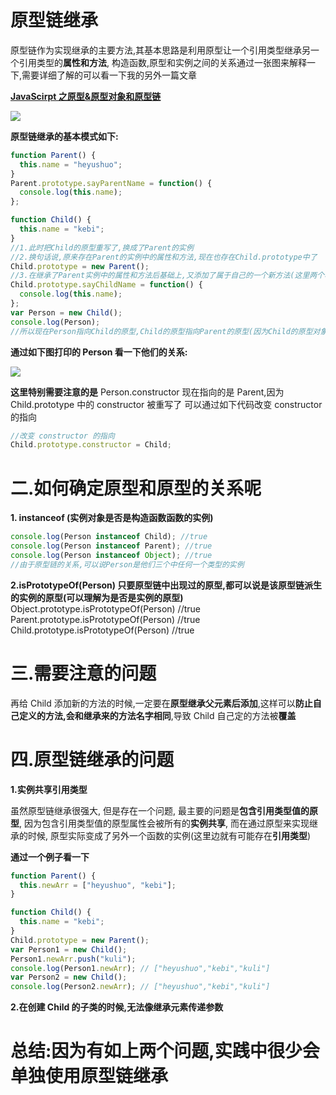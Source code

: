 # 原型链继承

原型链作为实现继承的主要方法,其基本思路是利用原型让一个引用类型继承另一个引用类型的**属性和方法**, 构造函数,原型和实例之间的关系通过一张图来解释一下,需要详细了解的可以看一下我的另外一篇文章

[**JavaScirpt 之原型&原型对象和原型链**](https://github.com/heyushuo/Blob/blob/master/JavaScript/1.JavaScirpt%E4%B9%8B%E5%8E%9F%E5%9E%8B&%E5%8E%9F%E5%9E%8B%E5%AF%B9%E8%B1%A1%E5%92%8C%E5%8E%9F%E5%9E%8B%E9%93%BE.md)

![](https://i.loli.net/2019/06/01/5cf255b20901d79086.jpg)

**原型链继承的基本模式如下:**

```javascript
function Parent() {
  this.name = "heyushuo";
}
Parent.prototype.sayParentName = function() {
  console.log(this.name);
};

function Child() {
  this.name = "kebi";
}
//1.此时把Child的原型重写了,换成了Parent的实例
//2.换句话说,原来存在Parent的实例中的属性和方法,现在也存在Child.prototype中了
Child.prototype = new Parent();
//3.在继承了Parent实例中的属性和方法后基础上,又添加了属于自己的一个新方法(这里两个名字一样会覆盖)
Child.prototype.sayChildName = function() {
  console.log(this.name);
};
var Person = new Child();
console.log(Person);
//所以现在Person指向Child的原型,Child的原型指向Parent的原型(因为Child的原型对象等于了Parent的实例,这个实例指向Parent的原型)
```

**通过如下图打印的 Person 看一下他们的关系:**

![](https://i.loli.net/2019/06/01/5cf25e46dace997106.png)

**这里特别需要注意的是** Person.constructor 现在指向的是 Parent,因为 Child.prototype 中的 constructor 被重写了 可以通过如下代码改变 constructor 的指向

```javascript
//改变 constructor 的指向
Child.prototype.constructor = Child;
```

# 二.如何确定原型和原型的关系呢

**1. instanceof (实例对象是否是构造函数函数的实例)**

```javascript
console.log(Person instanceof Child); //true
console.log(Person instanceof Parent); //true
console.log(Person instanceof Object); //true
//由于原型链的关系,可以说Person是他们三个中任何一个类型的实例
```

**2.isPrototypeOf(Person) 只要原型链中出现过的原型,都可以说是该原型链派生的实例的原型(可以理解为是否是实例的原型)** Object.prototype.isPrototypeOf(Person) //true Parent.prototype.isPrototypeOf(Person) //true Child.prototype.isPrototypeOf(Person) //true

# 三.需要注意的问题

再给 Child 添加新的方法的时候,一定要在**原型继承父元素后添加**,这样可以**防止自己定义的方法,会和继承来的方法名字相同**,导致 Child 自己定的方法被**覆盖**

# 四.原型链继承的问题

**1.实例共享引用类型**

虽然原型链继承很强大, 但是存在一个问题, 最主要的问题是**包含引用类型值的原型**, 因为包含引用类型值的原型属性会被所有的**实例共享**, 而在通过原型来实现继承的时候, 原型实际变成了另外一个函数的实例(这里边就有可能存在**引用类型**)

**通过一个例子看一下**

```javascript
function Parent() {
  this.newArr = ["heyushuo", "kebi"];
}

function Child() {
  this.name = "kebi";
}
Child.prototype = new Parent();
var Person1 = new Child();
Person1.newArr.push("kuli");
console.log(Person1.newArr); // ["heyushuo","kebi","kuli"]
var Person2 = new Child();
console.log(Person2.newArr); // ["heyushuo","kebi","kuli"]
```

**2.在创建 Child 的子类的时候,无法像继承元素传递参数**

# 总结:因为有如上两个问题,实践中很少会单独使用原型链继承
